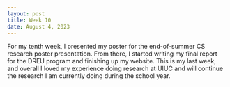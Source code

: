 ```yaml
---
layout: post
title: Week 10
date: August 4, 2023
---
```


For my tenth week, I presented my poster for the end-of-summer CS research poster presentation. From there, I started writing my final report for the DREU program and finishing up my website. This is my last week, and overall I loved my experience doing research at UIUC and will continue the research I am currently doing during the school year. 